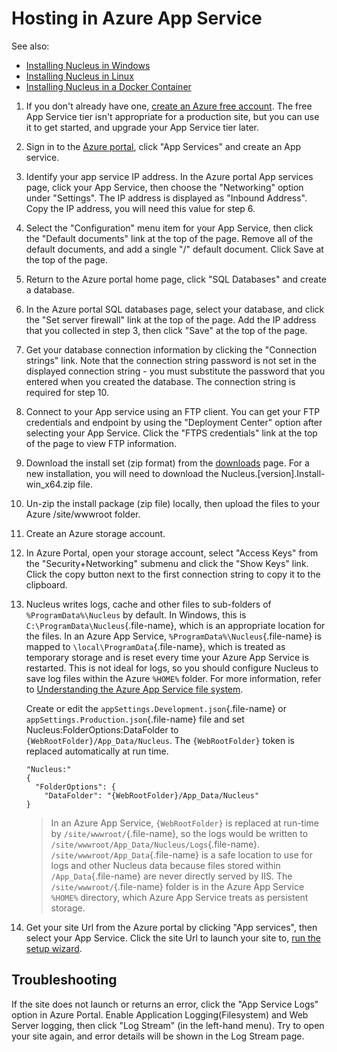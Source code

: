 # Hosting in Azure App Service

See also: 
- [Installing Nucleus in Windows](/manage/hosting/windows/)
- [Installing Nucleus in Linux](/manage/hosting/linux/) 
- [Installing Nucleus in a Docker Container](/manage/hosting/docker/)

1. If you don't already have one, [create an Azure free account](https://azure.microsoft.com/en-au/free). The free App Service tier isn't 
appropriate for a production site, but you can use it to get started, and upgrade your App Service tier later.

2. Sign in to the [Azure portal](https://portal.azure.com/), click "App Services" and create an App service.

3. Identify your app service IP address. In the Azure portal App services page, click your App Service, then choose the 
"Networking" option under "Settings". The IP address is displayed as "Inbound Address". Copy the IP address, you will need this 
value for step 6.

4. Select the "Configuration" menu item for your App Service, then click the "Default documents" link at the top of the 
page. Remove all of the default documents, and add a single "/" default document. Click Save at the top of the page.

5. Return to the Azure portal home page, click "SQL Databases" and create a database.

6. In the Azure portal SQL databases page, select your database, and click the "Set server firewall" link at the top of the 
page. Add the IP address that you collected in step 3, then click "Save" at the top of the page.

7. Get your database connection information by clicking the "Connection strings" link. Note that the connection string 
password is not set in the displayed connection string - you must substitute the password that you entered when you created the
database. The connection string is required for step 10.

8. Connect to your App service using an FTP client. You can get your FTP credentials and endpoint by using the 
"Deployment Center" option after selecting your App Service. Click the "FTPS credentials" link at the top of the page to view 
FTP information.

9. Download the install set (zip format) from the [downloads](/downloads) page. For a new installation, you will need to download the 
Nucleus.[version].Install-win_x64.zip file.

10. Un-zip the install package (zip file) locally, then upload the files to your Azure /site/wwwroot folder.

11. Create an Azure storage account.

12. In Azure Portal, open your storage account, select "Access Keys" from the "Security+Networking" submenu and click the "Show Keys"
link. Click the copy button next to the first connection string to copy it to the clipboard.

13. Nucleus writes logs, cache and other files to sub-folders of `%ProgramData%\Nucleus` by default. In Windows, this 
is `C:\ProgramData\Nucleus`{.file-name}, which is an appropriate location for the files. In an Azure App Service, 
`%ProgramData%\Nucleus`{.file-name} is mapped to `\local\ProgramData`{.file-name}, which is treated as temporary storage 
and is reset every time your Azure App Service is restarted. This is not ideal for logs, so you should configure Nucleus 
to save log files within the Azure `%HOME%` folder. For more information, refer to [Understanding the Azure App Service file system](https://github.com/projectkudu/kudu/wiki/Understanding-the-Azure-App-Service-file-system). 

    Create or edit the `appSettings.Development.json`{.file-name} or `appSettings.Production.json`{.file-name} file and set Nucleus:FolderOptions:DataFolder to 
`{WebRootFolder}/App_Data/Nucleus`. The `{WebRootFolder}` token is replaced automatically at run time. 

    ```
    "Nucleus:" 
    {
      "FolderOptions": {
        "DataFolder": "{WebRootFolder}/App_Data/Nucleus"
    }
    ```  
    > In an Azure App Service, `{WebRootFolder}` is replaced at run-time by `/site/wwwroot/`{.file-name}, so the logs would be written to 
`/site/wwwroot/App_Data/Nucleus/Logs`{.file-name}. `/site/wwwroot/App_Data`{.file-name} is a safe location to use for logs and 
other Nucleus data because files stored within `/App_Data`{.file-name} are never directly served by IIS. The 
`/site/wwwroot/`{.file-name} folder is in the Azure App Service `%HOME%` directory, which Azure App Service treats as persistent 
storage. 

14. Get your site Url from the Azure portal by clicking "App services", then select your App Service. Click the site Url to 
launch your site to, [run the setup wizard](/getting-started/#setup-wizard).

## Troubleshooting
If the site does not launch or returns an error, click the "App Service Logs" option in Azure Portal. Enable 
Application Logging(Filesystem) and Web Server logging, then click "Log Stream" (in the left-hand menu). Try to open your site
again, and error details will be shown in the Log Stream page.